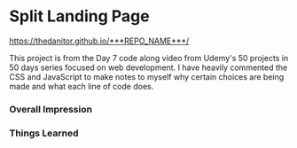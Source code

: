 # Split Landing Page

https://thedanitor.github.io/***REPO_NAME***/

This project is from the Day 7 code along video from Udemy's 50 projects in 50 days series focused on web development. I have heavily commented the CSS and JavaScript to make notes to myself why certain choices are being made and what each line of code does.


### Overall Impression



### Things Learned

